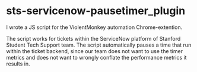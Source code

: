 # sts-servicenow-pausetimer_plugin

I wrote a JS script for the ViolentMonkey automation Chrome-extention. 

The script works for tickets within the ServiceNow platform of Stanford Student Tech Support team. The script automatically pauses a time that run within the ticket backend, since our team does not want to use the timer metrics and does not want to wrongly conflate the performance metrics it results in. 
